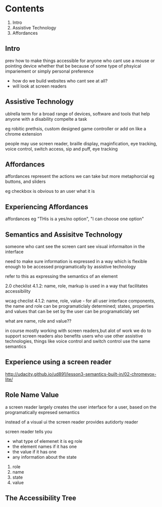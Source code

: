 # Contents

1. Intro
2. Assistive Technology
3. Affordances

## Intro

prev how to make things accessible for anyone who cant use a mouse or pointing device
whether that be because of some type of phsyical impariement 
or simply personal preference

- how do we build websites who cant see at all?
- will look at screen readers

## Assistive Technology

ublrella term for a broad range of devices, software and tools that help anyone with a disability compelte a task

eg robitic prethsis, custom designed game controller or add on like a chrome extension

people may use screen reader, braille display, maginfication, eye tracking, voice control, switch access, sip and puff, eye tracking 

## Affordances

affordances represent the actions we can take but more metaphorcial eg buttons, and sliders

eg checkbox is obvious to an user what it is

## Experiencing Affordances 

affordances eg "THis is a yes/no option", "I can choose one option"

## Semantics and Assisitve Technology 

someone who cant see the screen cant see visual informaiton in the interface

need to make sure information is expressed in a way which is flexible enough to be accessed programatically by assistive technology 

refer to this as expressing the semantics of an element 

2.0 checklist 4.1.2: name, role, markup is used in a way that facilitates accessibility 

wcag checlist 4.1.2: name, role, value - for all user interface components, the name and role can be programaticlaly determined; states, properties and values that can be set by the user can be programaticlaly set 

what are name, role and value??

in course mostly working with screen readers,but alot of work we do to support screen readers also benefits users who use other assistive technologies, things like voice control and switch control use the same semantics 

## Experience using a screen reader

http://udacity.github.io/ud891/lesson3-semantics-built-in/02-chromevox-lite/ 

## Role Name Value

a screen reader largely creates the user interface for a user, based on the programatically expresed semantics 

instead of a visual ui the screen reader provides autidorty reader

screen reader tells you
- what type of elemenet it is eg role
- the element names if it has one
- the value if it has one 
- any information about the state 

1. role
2. name
3. state
4. value

## The Accessibility Tree